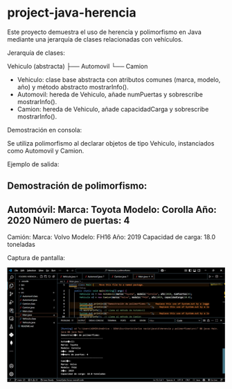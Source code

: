 # project-java-herencia

Este proyecto demuestra el uso de herencia y polimorfismo en Java mediante una jerarquía de clases relacionadas con vehículos.

Jerarquía de clases:

Vehiculo (abstracta)
 ├── Automovil
 └── Camion

- Vehiculo: clase base abstracta con atributos comunes (marca, modelo, año) y método abstracto mostrarInfo().
- Automovil: hereda de Vehiculo, añade numPuertas y sobrescribe mostrarInfo().
- Camion: hereda de Vehiculo, añade capacidadCarga y sobrescribe mostrarInfo().

Demostración en consola:

Se utiliza polimorfismo al declarar objetos de tipo Vehiculo, instanciados como Automovil y Camion.

Ejemplo de salida:

Demostración de polimorfismo:
--------------------------------
Automóvil:
Marca: Toyota
Modelo: Corolla
Año: 2020
Número de puertas: 4
--------------------------------
Camión:
Marca: Volvo
Modelo: FH16
Año: 2019
Capacidad de carga: 18.0 toneladas

Captura de pantalla:

![Captura de ejecución](captura_consola.jpg)
